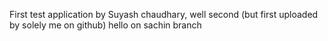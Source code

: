 First test application by Suyash chaudhary, well second (but first uploaded by solely me on github) hello on sachin branch

